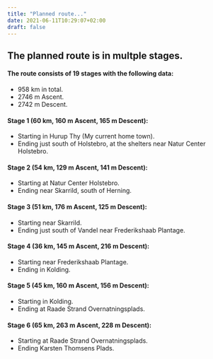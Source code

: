 ```yaml
---
title: "Planned route..."
date: 2021-06-11T10:29:07+02:00
draft: false
---
```


## The planned route is in multple stages.

#### The route consists of 19 stages with the following data:

- 958 km in total.
- 2746 m Ascent.
- 2742 m Descent.

#### Stage 1 (60 km, 160 m Ascent, 165 m Descent):

- Starting in Hurup Thy (My current home town).
- Ending just south of Holstebro, at the shelters near Natur Center Holstebro.

#### Stage 2 (54 km, 129 m Ascent, 141 m Descent):

- Starting at Natur Center Holstebro.
- Ending near Skarrild, south of Herning.

#### Stage 3 (51 km, 176 m Ascent, 125 m Descent):

- Starting near Skarrild.
- Ending just south of Vandel near Frederikshaab Plantage.

#### Stage 4 (36 km, 145 m Ascent, 216 m Descent):

- Starting near Frederikshaab Plantage.
- Ending in Kolding.

#### Stage 5 (45 km, 160 m Ascent, 156 m Descent):

- Starting in Kolding.
- Ending at Raade Strand Overnatningsplads.

#### Stage 6 (65 km, 263 m Ascent, 228 m Descent):

- Starting at Raade Strand Overnatningsplads.
- Ending Karsten Thomsens Plads.
